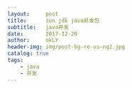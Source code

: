 ```yaml
---
layout:     post
title:      sun jdk java并发包
subtitle:   java并发
date:       2017-12-20
author:     nkLY
header-img: img/post-bg-re-vs-ng2.jpg
catalog: true
tags:
    - java
    - 并发
---
```




